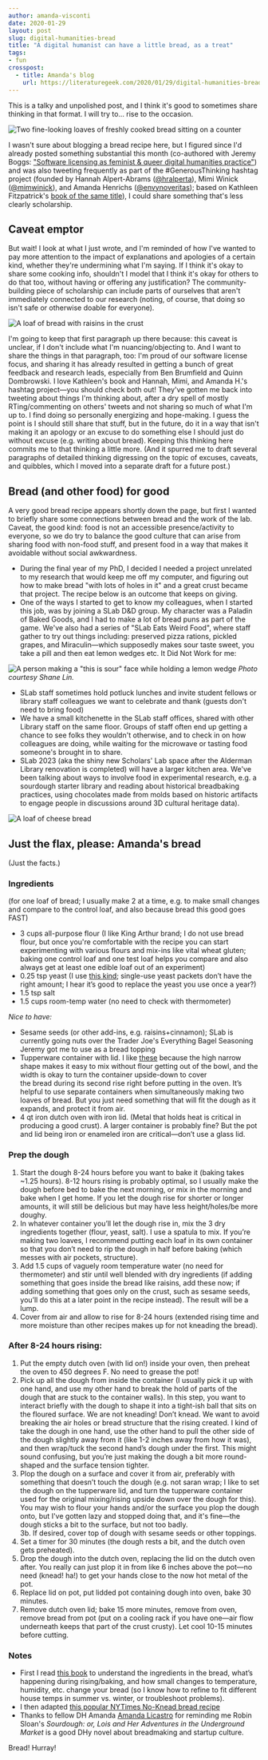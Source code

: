 ```yaml
---
author: amanda-visconti
date: 2020-01-29
layout: post
slug: digital-humanities-bread
title: "A digital humanist can have a little bread, as a treat"
tags:
- fun
crosspost:
  - title: Amanda's blog
    url: https://literaturegeek.com/2020/01/29/digital-humanities-bread
---
```

This is a talky and unpolished post, and I think it's good to sometimes share thinking in that format. I will try to... rise to the occasion.

![Two fine-looking loaves of freshly cooked bread sitting on a counter](https://raw.githubusercontent.com/scholarslab/scholarslab.org/master/assets/post-media/2020-01-29-bread1.jpg)

I wasn't sure about blogging a bread recipe here, but I figured since I'd already posted something substantial this month (co-authored with Jeremy Boggs: ["Software licensing as feminist & queer digital humanities practice"](https://scholarslab.lib.virginia.edu/blog/software-licenses-feminist-queer-digital-humanities-practice/)) and was also tweeting frequently as part of the #GenerousThinking hashtag project (founded by Hannah Alpert-Abrams ([@hralperta](https://twitter.com/hralperta)), Mimi Winick ([@mimwinick](https://twitter.com/mimwinick)), and Amanda Henrichs ([@envynoveritas](https://twitter.com/envynoveritas)); based on Kathleen Fitzpatrick's [book of the same title](https://jhupbooks.press.jhu.edu/title/generous-thinking)), I could share something that's less clearly scholarship.

## Caveat emptor
But wait! I look at what I just wrote, and I'm reminded of how I've wanted to pay more attention to the impact of explanations and apologies of a certain kind, whether they're undermining what I'm saying. If I think it's okay to share some cooking info, shouldn't I model that I think it's okay for others to do that too, without having or offering any justification? The community-building piece of scholarship can include parts of ourselves that aren't immediately connected to our research (noting, of course, that doing so isn't safe or otherwise doable for everyone).

![A loaf of bread with raisins in the crust](https://raw.githubusercontent.com/scholarslab/scholarslab.org/master/assets/post-media/2020-01-29-bread2.jpg)

I'm going to keep that first paragraph up there because: this caveat is unclear, if I don't include what I'm nuancing/objecting to. And I want to share the things in that paragraph, too: I'm proud of our software license focus, and sharing it has already resulted in getting a bunch of great feedback and research leads, especially from Ben Brumfield and Quinn Dombrowski. I love Kathleen's book and Hannah, Mimi, and Amanda H.'s hashtag project—you should check both out! They've gotten me back into tweeting about things I'm thinking about, after a dry spell of mostly RTing/commenting on others' tweets and not sharing so much of what I'm up to. I find doing so personally energizing and hope-making. I guess the point is I should still share that stuff, but in the future, do it in a way that isn't making it an apology or an excuse to do something else I should just do without excuse (e.g. writing about bread). Keeping this thinking here commits me to that thinking a little more. (And it spurred me to draft several paragraphs of detailed thinking digressing on the topic of excuses, caveats, and quibbles, which I moved into a separate draft for a future post.)

## Bread (and other food) for good
A very good bread recipe appears shortly down the page, but first I wanted to briefly share some connections between bread and the work of the lab. Caveat, the good kind: food is not an accessible presence/activity to everyone, so we do try to balance the good culture that can arise from sharing food with non-food stuff, and present food in a way that makes it avoidable without social awkwardness.  
* During the final year of my PhD, I decided I needed a project unrelated to my research that would keep me off my computer, and figuring out how to make bread "with lots of holes in it" and a great crust became that project. The recipe below is an outcome that keeps on giving.   
* One of the ways I started to get to know my colleagues, when I started this job, was by joining a SLab D&D group. My character was a Paladin of Baked Goods, and I had to make a lot of bread puns as part of the game. We've also had a series of "SLab Eats Weird Food", where staff gather to try out things including: preserved pizza rations, pickled grapes, and Miraculin—which supposedly makes sour taste sweet, you take a pill and then eat lemon wedges etc. It Did Not Work for me:  

![A person making a "this is sour" face while holding a lemon wedge](https://raw.githubusercontent.com/scholarslab/scholarslab.org/master/assets/post-media/2020-01-29-miraculinfail.jpeg)
_Photo courtesy Shane Lin._

* SLab staff sometimes hold potluck lunches and invite student fellows or library staff colleagues we want to celebrate and thank (guests don't need to bring food)  
* We have a small kitchenette in the SLab staff offices, shared with other Library staff on the same floor. Groups of staff often end up getting a chance to see folks they wouldn't otherwise, and to check in on how colleagues are doing, while waiting for the microwave or tasting food someone's brought in to share.  
* SLab 2023 (aka the shiny new Scholars' Lab space after the Alderman Library renovation is completed) will have a larger kitchen area. We've been talking about ways to involve food in experimental research, e.g. a sourdough starter library and reading about historical breadbaking practices, using chocolates made from molds based on historic artifacts to engage people in discussions around 3D cultural heritage data).  

![A loaf of cheese bread](https://raw.githubusercontent.com/scholarslab/scholarslab.org/master/assets/post-media/2020-01-29-bread3.jpg)

## Just the flax, please: Amanda's bread
(Just the facts.)

### Ingredients 
(for one loaf of bread; I usually make 2 at a time, e.g. to make small changes and compare to the control loaf, and also because bread this good goes FAST)

* 3 cups all-purpose flour (I like King Arthur brand; I do not use bread flour, but once you're comfortable with the recipe you can start experimenting with various flours and mix-ins like vital wheat gluten; baking one control loaf and one test loaf helps you compare and also always get at least one edible loaf out of an experiment)  
* 0.25 tsp yeast (I use [this kind](https://www.amazon.com/gp/product/B0001CXUHW/ref=oh_aui_search_detailpage?ie=UTF8&psc=1); single-use yeast packets don’t have the right amount; I hear it’s good to replace the yeast you use once a year?)  
* 1.5 tsp salt  
* 1.5 cups room-temp water (no need to check with thermometer) 

_Nice to have:_   
* Sesame seeds (or other add-ins, e.g. raisins+cinnamon); SLab is currently going nuts over the Trader Joe's Everything Bagel Seasoning Jeremy got me to use as a bread topping  
* Tupperware container with lid. I like [these](https://www.amazon.com/gp/product/B002PMV77G/ref=oh_aui_search_detailpage?ie=UTF8&psc=1) because the high narrow shape makes it easy to mix without flour getting out of the bowl, and the width is okay to turn the container upside-down to cover the bread during its second rise right before putting in the oven. It’s helpful to use separate containers when simultaneously making two loaves of bread. But you just need something that will fit the dough as it expands, and protect it from air.  
* 4 qt iron dutch oven with iron lid. (Metal that holds heat is critical in producing a good crust). A larger container is probably fine? But the pot and lid being iron or enameled iron are critical—don’t use a glass lid.  

### Prep the dough
1. Start the dough 8-24 hours before you want to bake it (baking takes ~1.25 hours). 8-12 hours rising is probably optimal, so I usually make the dough before bed to bake the next morning, or mix in the morning and bake when I get home. If you let the dough rise for shorter or longer amounts, it will still be delicious but may have less height/holes/be more doughy.  
2. In whatever container you’ll let the dough rise in, mix the 3 dry ingredients together (flour, yeast, salt). I use a spatula to mix. If you’re making two loaves, I recommend putting each loaf in its own container so that you don’t need to rip the dough in half before baking (which messes with air pockets, structure).  
3. Add 1.5 cups of vaguely room temperature water (no need for thermometer) and stir until well blended with dry ingredients (if adding something that goes inside the bread like raisins, add these now; if adding something that goes only on the crust, such as sesame seeds, you’ll do this at a later point in the recipe instead). The result will be a lump.  
4. Cover from air and allow to rise for 8-24 hours (extended rising time and more moisture than other recipes makes up for not kneading the bread).

### After 8-24 hours rising:
1. Put the empty dutch oven (with lid on!) inside your oven, then preheat the oven to 450 degrees F. No need to grease the pot!  
2. Pick up all the dough from inside the container (I usually pick it up with one hand, and use my other hand to break the hold of parts of the dough that are stuck to the container walls). In this step, you want to interact briefly with the dough to shape it into a tight-ish ball that sits on the floured surface. We are not kneading! Don’t knead. We want to avoid breaking the air holes or bread structure that the rising created. I kind of take the dough in one hand, use the other hand to pull the other side of the dough slightly away from it (like 1-2 inches away from how it was), and then wrap/tuck the second hand’s dough under the first. This might sound confusing, but you’re just making the dough a bit more round-shaped and the surface tension tighter.  
3. Plop the dough on a surface and cover it from air, preferably with something that doesn’t touch the dough (e.g. not saran wrap; I like to set the dough on the tupperware lid, and turn the tupperware container used for the original mixing/rising upside down over the dough for this). You may wish to flour your hands and/or the surface you plop the dough onto, but I've gotten lazy and stopped doing that, and it's fine—the dough sticks a bit to the surface, but not too badly.  
3b. If desired, cover top of dough with sesame seeds or other toppings.   
4. Set a timer for 30 minutes (the dough rests a bit, and the dutch oven gets preheated).  
5. Drop the dough into the dutch oven, replacing the lid on the dutch oven after. You really can just plop it in from like 6 inches above the pot—no need (knead! ha!) to get your hands close to the now hot metal of the pot.  
6. Replace lid on pot, put lidded pot containing dough into oven, bake 30 minutes.  
7. Remove dutch oven lid; bake 15 more minutes, remove from oven, remove bread from pot (put on a cooling rack if you have one—air flow underneath keeps that part of the crust crusty). Let cool 10-15 minutes before cutting.  

### Notes
* First I read [this book](https://www.amazon.com/gp/product/160774273X/ref=oh_aui_search_detailpage?ie=UTF8&psc=1) to understand the ingredients in the bread, what’s happening during rising/baking, and how small changes to temperature, humidity, etc. change your bread (so I know how to refine to fit different house temps in summer vs. winter, or troubleshoot problems).  
* I then adapted [this popular NYTimes No-Knead bread recipe](https://cooking.nytimes.com/recipes/11376-no-knead-bread)  
* Thanks to fellow DH Amanda [Amanda Licastro](https://twitter.com/amandalicastro) for reminding me Robin Sloan's _Sourdough: or, Lois and Her Adventures in the Underground Market_ is a good DHy novel about breadmaking and startup culture.

Bread! Hurray!
